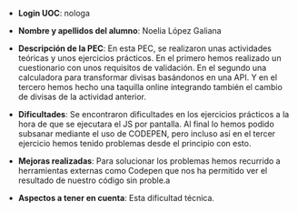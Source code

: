 - **Login UOC**: nologa
- **Nombre y apellidos del alumno**: Noelia López Galiana

- **Descripción de la PEC**: En esta PEC, se realizaron unas actividades teóricas y unos ejercicios prácticos. En el primero hemos realizado un cuestionario con unos requisitos de validación. En el segundo una calculadora para transformar divisas basándonos en una API. Y en el tercero hemos hecho una taquilla online integrando también el cambio de divisas de la actividad anterior. 

- **Dificultades**: Se encontraron dificultades en los ejercicios prácticos a la hora de que se ejecutara el JS por pantalla. Al final lo hemos podido subsanar mediante el uso de CODEPEN, pero incluso así en el tercer ejercicio hemos tenido problemas desde el principio con esto. 

- **Mejoras realizadas**: Para solucionar los problemas hemos recurrido a herramientas externas como Codepen que nos ha permitido ver el resultado de nuestro código sin proble.a 

- **Aspectos a tener en cuenta**: Esta dificultad técnica. 



